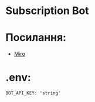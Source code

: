 # Subscription Bot

# Посилання:
- [Miro](https://miro.com/app/board/uXjVIJEdbiI=/?share_link_id=969791323355)

# .env:
```
BOT_API_KEY: 'string'
```
